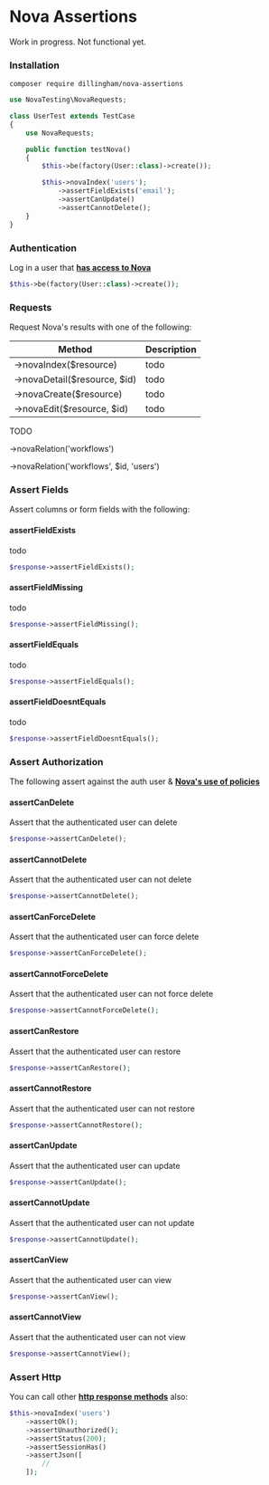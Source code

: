 # Nova Assertions

Work in progress. Not functional yet.

### Installation

```
composer require dillingham/nova-assertions
```
```php
use NovaTesting\NovaRequests;

class UserTest extends TestCase
{
    use NovaRequests;

    public function testNova()
    {
        $this->be(factory(User::class)->create());

        $this->novaIndex('users');
            ->assertFieldExists('email');
            ->assertCanUpdate()
            ->assertCannotDelete();
    }
}
```

### Authentication
Log in a user that **[has access to Nova](https://nova.laravel.com/docs/2.0/installation.html#authorizing-nova)**
```php
$this->be(factory(User::class)->create());
```

### Requests

Request Nova's results with one of the following:

| Method | Description |
| - | - |
| ->novaIndex($resource) | todo |
| ->novaDetail($resource, $id) | todo |
| ->novaCreate($resource) | todo |
| ->novaEdit($resource, $id) | todo |

TODO

->novaRelation('workflows')

->novaRelation('workflows', $id, 'users')

### Assert Fields

Assert columns or form fields with the following:

#### assertFieldExists
todo
```php
$response->assertFieldExists();
```
#### assertFieldMissing
todo
```php
$response->assertFieldMissing();
```
#### assertFieldEquals
todo
```php
$response->assertFieldEquals();
```
#### assertFieldDoesntEquals
todo
```php
$response->assertFieldDoesntEquals();
```

### Assert Authorization

The following assert against the auth user & **[Nova's use of policies](https://nova.laravel.com/docs/2.0/resources/authorization.html#authorization)**

#### assertCanDelete
Assert that the authenticated user can delete
```php
$response->assertCanDelete();
```
#### assertCannotDelete
Assert that the authenticated user can not delete
```php
$response->assertCannotDelete();
```
#### assertCanForceDelete
Assert that the authenticated user can force delete
```php
$response->assertCanForceDelete();
```
#### assertCannotForceDelete
Assert that the authenticated user can not force delete
```php
$response->assertCannotForceDelete();
```
#### assertCanRestore
Assert that the authenticated user can restore
```php
$response->assertCanRestore();
```
#### assertCannotRestore
Assert that the authenticated user can not restore
```php
$response->assertCannotRestore();
```
#### assertCanUpdate
Assert that the authenticated user can update
```php
$response->assertCanUpdate();
```
#### assertCannotUpdate
Assert that the authenticated user can not update
```php
$response->assertCannotUpdate();
```
#### assertCanView
Assert that the authenticated user can view
```php
$response->assertCanView();
```
#### assertCannotView
Assert that the authenticated user can not view
```php
$response->assertCannotView();
```


### Assert Http
You can call other **[http response methods](https://laravel.com/docs/5.8/http-tests#available-assertions)** also:

```php
$this->novaIndex('users')
    ->assertOk();
    ->assertUnauthorized();
    ->assertStatus(200);
    ->assertSessionHas()
    ->assertJson([
        //
    ]);
```